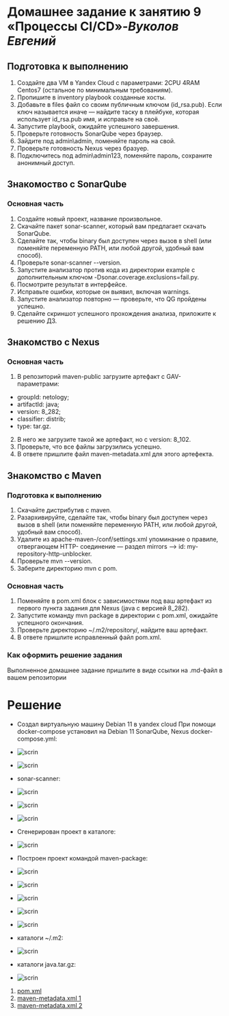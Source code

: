# **Домашнее задание к занятию 9 «Процессы CI/CD»**-***Вуколов Евгений***
## **Подготовка к выполнению**
1. Создайте два VM в Yandex Cloud с параметрами: 2CPU 4RAM Centos7 (остальное по минимальным требованиям).
2. Пропишите в inventory playbook созданные хосты.
3. Добавьте в files файл со своим публичным ключом (id_rsa.pub). Если ключ называется иначе — найдите таску в плейбуке, которая использует id_rsa.pub имя, и исправьте на своё.
4. Запустите playbook, ожидайте успешного завершения.
5. Проверьте готовность SonarQube через браузер.
6. Зайдите под admin\admin, поменяйте пароль на свой.
7. Проверьте готовность Nexus через бразуер.
8. Подключитесь под admin\admin123, поменяйте пароль, сохраните анонимный доступ.
## **Знакомоство с SonarQube**
### **Основная часть**
1. Создайте новый проект, название произвольное.
2. Скачайте пакет sonar-scanner, который вам предлагает скачать SonarQube.
3. Сделайте так, чтобы binary был доступен через вызов в shell (или поменяйте переменную PATH, или любой другой, удобный вам способ).
4. Проверьте sonar-scanner --version.
5. Запустите анализатор против кода из директории example с дополнительным ключом -Dsonar.coverage.exclusions=fail.py.
6. Посмотрите результат в интерфейсе.
7. Исправьте ошибки, которые он выявил, включая warnings.
8. Запустите анализатор повторно — проверьте, что QG пройдены успешно.
9. Сделайте скриншот успешного прохождения анализа, приложите к решению ДЗ.
## **Знакомство с Nexus**
### **Основная часть**
1. В репозиторий maven-public загрузите артефакт с GAV-параметрами:
- groupId: netology;
- artifactId: java;
- version: 8_282;
- classifier: distrib;
- type: tar.gz.
2. В него же загрузите такой же артефакт, но с version: 8_102.
3. Проверьте, что все файлы загрузились успешно.
4. В ответе пришлите файл maven-metadata.xml для этого артефекта.
## **Знакомство с Maven**
### **Подготовка к выполнению**
1. Скачайте дистрибутив с maven.
2. Разархивируйте, сделайте так, чтобы binary был доступен через вызов в shell (или поменяйте переменную PATH, или любой другой, удобный вам способ).
3. Удалите из apache-maven-<version>/conf/settings.xml упоминание о правиле, отвергающем HTTP- соединение — раздел mirrors —> id: my-repository-http-unblocker.
4. Проверьте mvn --version.
5. Заберите директорию mvn с pom.
### **Основная часть**
1. Поменяйте в pom.xml блок с зависимостями под ваш артефакт из первого пункта задания для Nexus (java с версией 8_282).
2. Запустите команду mvn package в директории с pom.xml, ожидайте успешного окончания.
3. Проверьте директорию ~/.m2/repository/, найдите ваш артефакт.
4. В ответе пришлите исправленный файл pom.xml.
### **Как оформить решение задания**
Выполненное домашнее задание пришлите в виде ссылки на .md-файл в вашем репозитории

# **Решение**

- Создал виртуальную машину Debian 11 в yandex cloud
При помощи docker-compose установил на Debian 11 SonarQube, Nexus
docker-compose.yml: 

- ![scrin](https://github.com/Evgenii-379/09-ci-03-cicd/blob/main/Снимок%20экрана%202025-01-17%20231421.png)
- ![scrin](https://github.com/Evgenii-379/09-ci-03-cicd/blob/main/Снимок%20экрана%202025-01-17%20231434.png)

- sonar-scanner:
- ![scrin](https://github.com/Evgenii-379/09-ci-03-cicd/blob/main/Снимок%20экрана%202025-01-18%20235849.png)
- ![scrin](https://github.com/Evgenii-379/09-ci-03-cicd/blob/main/Снимок%20экрана%202025-01-18%20235859.png)
- ![scrin](https://github.com/Evgenii-379/09-ci-03-cicd/blob/main/Снимок%20экрана%202025-01-18%20235946.png)

- Сгенерирован проект в каталоге: 
- ![scrin](https://github.com/Evgenii-379/09-ci-03-cicd/blob/main/Снимок%20экрана%202025-01-19%20210513.png)

- Построен проект командой maven-package:
- ![scrin](https://github.com/Evgenii-379/09-ci-03-cicd/blob/main/Снимок%20экрана%202025-01-23%20210116.png)
- ![scrin](https://github.com/Evgenii-379/09-ci-03-cicd/blob/main/Снимок%20экрана%202025-01-23%20210135.png)
- ![scrin](https://github.com/Evgenii-379/09-ci-03-cicd/blob/main/Снимок%20экрана%202025-01-23%20210147.png)
- ![scrin](https://github.com/Evgenii-379/09-ci-03-cicd/blob/main/Снимок%20экрана%202025-01-23%20210209.png)
- ![scrin](https://github.com/Evgenii-379/09-ci-03-cicd/blob/main/Снимок%20экрана%202025-01-23%20213410.png)

- каталоги ~/.m2: 
- ![scrin](https://github.com/Evgenii-379/09-ci-03-cicd/blob/main/Снимок%20экрана%202025-01-23%20214948.png)

- каталоги java.tar.gz:
- ![scrin](https://github.com/Evgenii-379/09-ci-03-cicd/blob/main/Снимок%20экрана%202025-01-23%20215333.png) 


1. [pom.xml](https://github.com/Evgenii-379/09-ci-03-cicd/blob/main/pom.xml)
2. [maven-metadata.xml 1](https://github.com/Evgenii-379/09-ci-03-cicd/blob/main/maven-metadata.xml%20%20%201)
3. [maven-metadata.xml 2](https://github.com/Evgenii-379/09-ci-03-cicd/blob/main/maven-metadata.xml%20%202)















